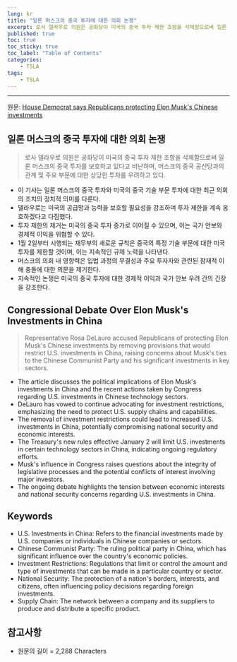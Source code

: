 ```yaml
---
lang: kr
title: "일론 머스크의 중국 투자에 대한 의회 논쟁"
excerpt: 로사 델라우로 의원은 공화당이 미국의 중국 투자 제한 조항을 삭제함으로써 일론 머스크의 중국 투자를 보호하고 있다고 비난하며, 머스크의 중국 공산당과의 관계 및 주요 부문에 대한 상당한 투자를 우려하고 있다.
published: true
toc: true
toc_sticky: true
toc_label: "Table of Contents"
categories:
    - TSLA
tags:
    - TSLA
---
```


---

  원문: [House Democrat says Republicans protecting Elon Musk's Chinese investments](https://www.investing.com/news/stock-market-news/house-democrat-says-republicans-protecting-elon-musks-chinese-investments-3785476)

## 일론 머스크의 중국 투자에 대한 의회 논쟁

> 로사 델라우로 의원은 공화당이 미국의 중국 투자 제한 조항을 삭제함으로써 일론 머스크의 중국 투자를 보호하고 있다고 비난하며, 머스크의 중국 공산당과의 관계 및 주요 부문에 대한 상당한 투자를 우려하고 있다.


- 이 기사는 일론 머스크의 중국 투자와 미국의 중국 기술 부문 투자에 대한 최근 의회의 조치의 정치적 의미를 다룬다.
- 델라우로는 미국의 공급망과 능력을 보호할 필요성을 강조하며 투자 제한을 계속 옹호하겠다고 다짐했다.
- 투자 제한의 제거는 미국의 중국 투자 증가로 이어질 수 있으며, 이는 국가 안보와 경제적 이익을 위협할 수 있다.
- 1월 2일부터 시행되는 재무부의 새로운 규칙은 중국의 특정 기술 부문에 대한 미국 투자를 제한할 것이며, 이는 지속적인 규제 노력을 나타낸다.
- 머스크의 의회 내 영향력은 입법 과정의 무결성과 주요 투자자와 관련된 잠재적 이해 충돌에 대한 의문을 제기한다.
- 지속적인 논쟁은 미국의 중국 투자에 대한 경제적 이익과 국가 안보 우려 간의 긴장을 강조한다.

## Congressional Debate Over Elon Musk's Investments in China

> Representative Rosa DeLauro accused Republicans of protecting Elon Musk's Chinese investments by removing provisions that would restrict U.S. investments in China, raising concerns about Musk's ties to the Chinese Communist Party and his significant investments in key sectors.


- The article discusses the political implications of Elon Musk's investments in China and the recent actions taken by Congress regarding U.S. investments in Chinese technology sectors.
- DeLauro has vowed to continue advocating for investment restrictions, emphasizing the need to protect U.S. supply chains and capabilities.
- The removal of investment restrictions could lead to increased U.S. investments in China, potentially compromising national security and economic interests.
- The Treasury's new rules effective January 2 will limit U.S. investments in certain technology sectors in China, indicating ongoing regulatory efforts.
- Musk's influence in Congress raises questions about the integrity of legislative processes and the potential conflicts of interest involving major investors.
- The ongoing debate highlights the tension between economic interests and national security concerns regarding U.S. investments in China.

## Keywords

- U.S. Investments in China: Refers to the financial investments made by U.S. companies or individuals in Chinese companies or sectors.
- Chinese Communist Party: The ruling political party in China, which has significant influence over the country's economic policies.
- Investment Restrictions: Regulations that limit or control the amount and type of investments that can be made in a particular country or sector.
- National Security: The protection of a nation's borders, interests, and citizens, often influencing policy decisions regarding foreign investments.
- Supply Chain: The network between a company and its suppliers to produce and distribute a specific product.

## 참고사항

- 원문의 길이 = 2,288 Characters


